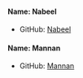 #### Name: Nabeel
 - GitHub: [Nabeel](https://github.com/n4beel)
 
#### Name: Mannan
 - GitHub: [Mannan](https://github.com/Abdulmannan1122)

